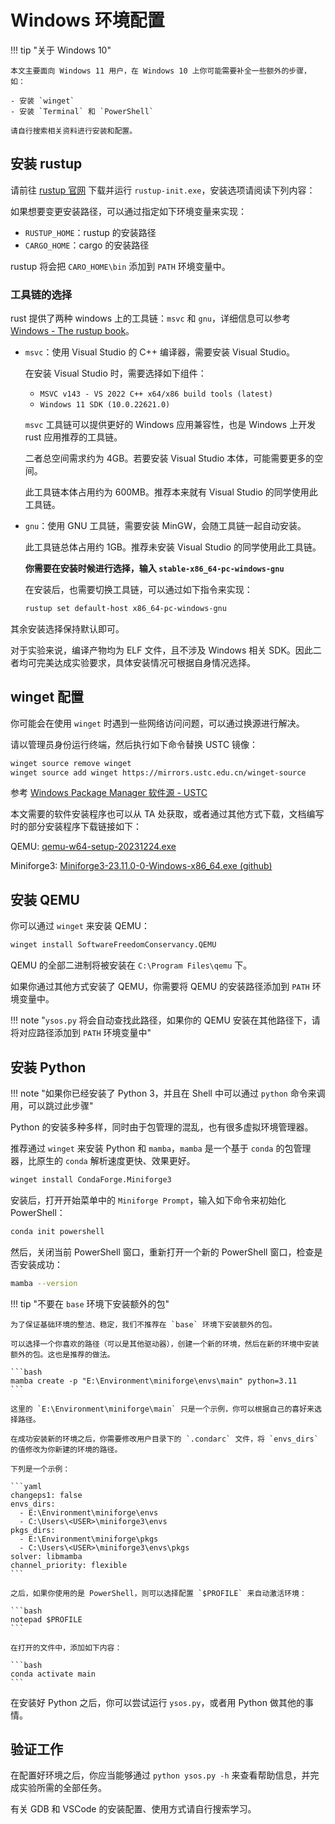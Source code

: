# Windows 环境配置

!!! tip "关于 Windows 10"

    本文主要面向 Windows 11 用户，在 Windows 10 上你可能需要补全一些额外的步骤，如：

    - 安装 `winget`
    - 安装 `Terminal` 和 `PowerShell`

    请自行搜索相关资料进行安装和配置。

## 安装 rustup

请前往 [rustup 官网](https://rustup.rs/) 下载并运行 `rustup-init.exe`，安装选项请阅读下列内容：

如果想要变更安装路径，可以通过指定如下环境变量来实现：

- `RUSTUP_HOME`：rustup 的安装路径
- `CARGO_HOME`：cargo 的安装路径

rustup 将会把 `CARO_HOME\bin` 添加到 `PATH` 环境变量中。

### 工具链的选择

rust 提供了两种 windows 上的工具链：`msvc` 和 `gnu`，详细信息可以参考 [Windows - The rustup book](https://rust-lang.github.io/rustup/installation/windows.html)。

- `msvc`：使用 Visual Studio 的 C++ 编译器，需要安装 Visual Studio。

    在安装 Visual Studio 时，需要选择如下组件：

    - `MSVC v143 - VS 2022 C++ x64/x86 build tools (latest)`
    - `Windows 11 SDK (10.0.22621.0)`

    `msvc` 工具链可以提供更好的 Windows 应用兼容性，也是 Windows 上开发 rust 应用推荐的工具链。

    二者总空间需求约为 4GB。若要安装 Visual Studio 本体，可能需要更多的空间。

    此工具链本体占用约为 600MB。推荐本来就有 Visual Studio 的同学使用此工具链。

- `gnu`：使用 GNU 工具链，需要安装 MinGW，会随工具链一起自动安装。

    此工具链总体占用约 1GB。推荐未安装 Visual Studio 的同学使用此工具链。

    **你需要在安装时候进行选择，输入 `stable-x86_64-pc-windows-gnu`**

    在安装后，也需要切换工具链，可以通过如下指令来实现：

    ```bash
    rustup set default-host x86_64-pc-windows-gnu
    ```

其余安装选择保持默认即可。

对于实验来说，编译产物均为 ELF 文件，且不涉及 Windows 相关 SDK。因此二者均可完美达成实验要求，具体安装情况可根据自身情况选择。

## winget 配置

你可能会在使用 `winget` 时遇到一些网络访问问题，可以通过换源进行解决。

请以管理员身份运行终端，然后执行如下命令替换 USTC 镜像：

```bash
winget source remove winget
winget source add winget https://mirrors.ustc.edu.cn/winget-source
```

参考 [Windows Package Manager 软件源 - USTC](https://mirrors.ustc.edu.cn/help/winget-source.html)

本文需要的软件安装程序也可以从 TA 处获取，或者通过其他方式下载，文档编写时的部分安装程序下载链接如下：

QEMU: [qemu-w64-setup-20231224.exe](https://qemu.weilnetz.de/w64/2023/qemu-w64-setup-20231224.exe)

Miniforge3: [Miniforge3-23.11.0-0-Windows-x86_64.exe (github)](https://github.com/conda-forge/miniforge/releases/download/23.11.0-0/Miniforge3-23.11.0-0-Windows-x86_64.exe)

## 安装 QEMU

你可以通过 `winget` 来安装 QEMU：

```bash
winget install SoftwareFreedomConservancy.QEMU
```

QEMU 的全部二进制将被安装在 `C:\Program Files\qemu` 下。

如果你通过其他方式安装了 QEMU，你需要将 QEMU 的安装路径添加到 `PATH` 环境变量中。

!!! note "`ysos.py` 将会自动查找此路径，如果你的 QEMU 安装在其他路径下，请将对应路径添加到 `PATH` 环境变量中"

## 安装 Python

!!! note "如果你已经安装了 Python 3，并且在 Shell 中可以通过 `python` 命令来调用，可以跳过此步骤"

Python 的安装多种多样，同时由于包管理的混乱，也有很多虚拟环境管理器。

推荐通过 `winget` 来安装 Python 和 `mamba`，`mamba` 是一个基于 `conda` 的包管理器，比原生的 `conda` 解析速度更快、效果更好。

```bash
winget install CondaForge.Miniforge3
```

安装后，打开开始菜单中的 `Miniforge Prompt`，输入如下命令来初始化 PowerShell：

```bash
conda init powershell
```

然后，关闭当前 PowerShell 窗口，重新打开一个新的 PowerShell 窗口，检查是否安装成功：

```bash
mamba --version
```

!!! tip "不要在 `base` 环境下安装额外的包"

    为了保证基础环境的整洁、稳定，我们不推荐在 `base` 环境下安装额外的包。

    可以选择一个你喜欢的路径（可以是其他驱动器），创建一个新的环境，然后在新的环境中安装额外的包。这也是推荐的做法。

    ```bash
    mamba create -p "E:\Environment\miniforge\envs\main" python=3.11
    ```

    这里的 `E:\Environment\miniforge\main` 只是一个示例，你可以根据自己的喜好来选择路径。

    在成功安装新的环境之后，你需要修改用户目录下的 `.condarc` 文件，将 `envs_dirs` 的值修改为你新建的环境的路径。

    下列是一个示例：

    ```yaml
    changeps1: false
    envs_dirs:
      - E:\Environment\miniforge\envs
      - C:\Users\<USER>\miniforge3\envs
    pkgs_dirs:
      - E:\Environment\miniforge\pkgs
      - C:\Users\<USER>\miniforge3\envs\pkgs
    solver: libmamba
    channel_priority: flexible
    ```

    之后，如果你使用的是 PowerShell，则可以选择配置 `$PROFILE` 来自动激活环境：

    ```bash
    notepad $PROFILE
    ```

    在打开的文件中，添加如下内容：

    ```bash
    conda activate main
    ```

在安装好 Python 之后，你可以尝试运行 `ysos.py`，或者用 Python 做其他的事情。

## 验证工作

在配置好环境之后，你应当能够通过 `python ysos.py -h` 来查看帮助信息，并完成实验所需的全部任务。

有关 GDB 和 VSCode 的安装配置、使用方式请自行搜索学习。
